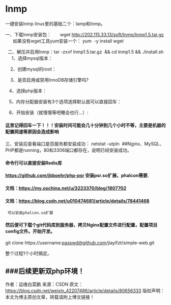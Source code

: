 # lnmp
一键安装lnmp
linux里的基础二个：lamp和lnmp。

一、下载lnmp安装包：
      wget http://202.115.33.13/soft/lnmp/lnmp1.5.tar.gz
      如果没有wget工具yum安装一个： yum  -y install wget

 
二、解压并启用lnmp：tar -zxvf lnmp1.5.tar.gz  && cd lnmp1.5 && ./install.sh
     1、选择mysql版本：


    2、创建mysql的root：

    3、是否启用或禁用InnoDB存储引擎吗?

   4、选择php版本：

   5、内存分配器安装有3个选项选择默认就可以直接回车：

   6、开始安装（就慢慢等吧睡会也行...）:

#### 这里记得回车一下！！！安装时间可能会几十分钟到几个小时不等，主要是机器的配置网速等原因会造成影响
三、安装后查看端口是否服务都安装成功： netstat -utpln  ##Nginx、MySQL、PHP都是running，80和3306端口都存在，说明已经安装成功。

#### 命令行可以直接安装Redis库

#### https://github.com/jbboehr/php-psr 安装psr.so扩展，phalcon需要.

#### 文档：https://my.oschina.net/u/3223370/blog/1807702 
#### 文档：https://blog.csdn.net/u010474681/article/details/78441468 
     可以安装phalcon.so扩展

#### 然后便可下载个git代码库到服务器，拷贝Nginx配置文件进行配置，配置项目config文件。开始开发。
git clone https://username:passwd@github.com/jiayifzt/simple-web.git

整个过程1个小时搞定。

###后续更新双php环境！
--------------------- 
作者：运维白菜鹏 
来源：CSDN 
原文：https://blog.csdn.net/weixin_42207486/article/details/80656333 
版权声明：本文为博主原创文章，转载请附上博文链接！
